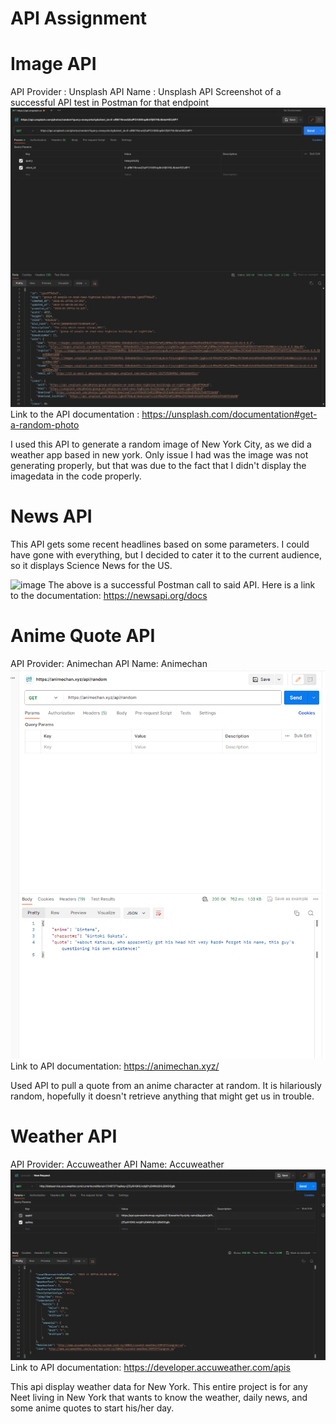 # API Assignment
# Image API
API Provider : Unsplash
API Name : Unsplash API
Screenshot of a successful API test in Postman for that endpoint
![Alt text](image.png)
Link to the API documentation : https://unsplash.com/documentation#get-a-random-photo

I used this API to generate a random image of New York City, as we did a weather app based in new york.  Only issue I had was the image was not generating properly, but that was due to the fact that I didn't display the imagedata in the code properly.
# News API
This API gets some recent headlines based on some parameters. I could have gone with everything, but I decided to cater it to the current audience, so it displays Science News for the US.

![image](https://github.com/wy33/Web_Dev_Assignment5/assets/24551155/3fd1372f-8e2f-4439-9bcc-f3c4d2d24edd)
The above is a successful Postman call to said API. Here is a link to the documentation: https://newsapi.org/docs

# Anime Quote API
API Provider: Animechan
API Name: Animechan
![Alt text](anime_api.png)
Link to API documentation: https://animechan.xyz/

Used API to pull a quote from an anime character at random. It is hilariously random, hopefully it doesn't retrieve
anything that might get us in trouble.

# Weather API
API Provider: Accuweather
API Name: Accuweather
![Alt text](Capture.Png)
Link to API documentation: https://developer.accuweather.com/apis

This api display weather data for New York. This entire project is for any Neet living in New York that wants to know the weather, daily news, and some anime quotes to start his/her day.
